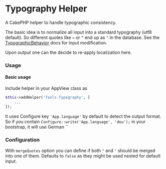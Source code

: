 # Typography Helper

A CakePHP helper to handle typographic consistency.

The basic idea is to normalize all input into a standard typography (utf8 default).
So different quotes like `»` or `“` end up as `"` in the database.
See the [TypographicBehavior](/docs/Behavior/Typographic.md) docs for input modification.

Upon output one can the decide to re-apply localization here.

### Usage

#### Basic usage
Include helper in your AppView class as
```php
$this->addHelper('Tools.Typography', [
	...
]);
```

It uses Configure key `'App.language'` by default to detect the output format.
So if you contain `Configure::write('App.language', 'deu');` in your bootstrap, it will use German ``

### Configuration

With `mergeQuotes` option you can define if both `"` and `'` should be merged into one of them.
Defaults to `false` as they might be used nested for default input.
